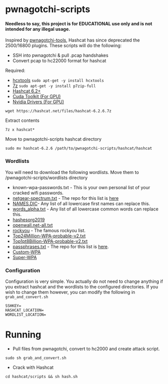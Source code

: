 # pwnagotchi-scripts

#### Needless to say, this project is for EDUCATIONAL use only and is not intended for any illegal usage.

Inspired by [pwnagotchi-tools](https://github.com/mtagius/pwnagotchi-tools), Hashcat has since deprecated the 2500/16800 plugins. These scripts will do the following:
- SSH into pwnagotchi & pull .pcap handshakes 
- Convert pcap to hc22000 format for hashcat




Required:
- [hcxtools](https://launchpad.net/ubuntu/+source/hcxtools) `sudo apt-get -y install hcxtools` 
- [7z](https://www.7-zip.org/download.html) `sudo apt-get -y install p7zip-full`
- [Hashcat 6.2+](https://hashcat.net/hashcat/) 
- [Cuda Toolkit (For GPU)](https://linuxconfig.org/how-to-install-cuda-on-ubuntu-20-04-focal-fossa-linux)
- [Nvidia Drivers (For GPU)](https://linuxconfig.org/how-to-install-the-nvidia-drivers-on-ubuntu-20-04-focal-fossa-linux)

 ```
wget https://hashcat.net/files/hashcat-6.2.6.7z
```
Extract contents

```
7z x hashcat*
```
Move to pwnagotchi-scripts hashcat directory

```
sudo mv hashcat-6.2.6 /path/to/pwnagotchi-scripts/hashcat/hashcat
```

### Wordlists

You will need to download the following wordlists. Move them to /pwnagotchi-scripts/wordlists directory
* known-wpa-passwords.txt - This is your own personal list of your cracked wifi passwords.
* [netgear-spectrum.txt](https://raw.githubusercontent.com/soxrok2212/PSKracker/master/dicts/netgear-spectrum/netgear-spectrum.txt) - The repo for this list is [here](https://github.com/soxrok2212/PSKracker)
* [NAMES.DIC](https://www.outpost9.com/files/wordlists/names.zip)-  Any list of all lowercase first names can replace this.
* [words_alpha.txt](https://raw.githubusercontent.com/dwyl/english-words/master/words_alpha.txt) - Any list of all lowercase common words can replace this.
* [hashesorg2019](https://weakpass.com/wordlist/1851)
* [openwall.net-all.txt](https://raw.githubusercontent.com/danielmiessler/SecLists/master/Passwords/openwall.net-all.txt)
* [rockyou](https://github.com/praetorian-code/Hob0Rules/blob/master/wordlists/rockyou.txt.gz) - The famous rockyou list. 
* [Top24Million-WPA-probable-v2.txt](https://github.com/berzerk0/Probable-Wordlists/blob/master/Real-Passwords/WPA-Length/Real-Password-WPA-MegaLinks.md)
* [Top1pt8Billion-WPA-probable-v2.txt](https://github.com/berzerk0/Probable-Wordlists/blob/master/Real-Passwords/WPA-Length/Real-Password-WPA-MegaLinks.md)
* [passphrases.txt](https://initstring.keybase.pub/passphrase-wordlist/passphrases.txt?dl=1) - The repo for this list is [here](https://github.com/initstring/passphrase-wordlist).
* [Custom-WPA](https://weakpass.com/wordlist/490)
* [Super-WPA](https://weakpass.com/wordlist/500)

### Configuration

Configuration is very simple. You actually do not need to change anything if you extract hashcat and the wordlists to the configured directories. If you wish to change them however, you can modify the following in `grab_and_convert.sh`

```
SSHKEY=
HASHCAT_LOCATION=
WORDLIST_LOCATION=
```
# Running 

- Pull files from pwnagotchi, convert to hc2000 and create attack script.

```
sudo sh grab_and_convert.sh
```

- Crack with Hashcat

```
cd hashcat/scripts && sh hash.sh
```

